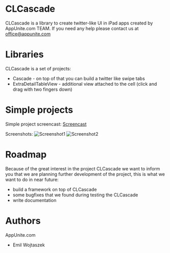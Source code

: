 CLCascade
=========

CLCascade is a library to create twitter-like UI in iPad apps created by AppUnite.com TEAM.
If you need any help please contact us at [office@appunite.com][]


Libraries
=========
CLCascade is a set of projects:

 * Cascade - on top of that you can build a twitter like swipe tabs
 * ExtraDetailTableView - additional view attached to the cell (click and drag with two fingers down)

Simple projects
===============

Simple project screencast: [Screencast][]

Screenshots:
![Screenshot1](http://farm7.static.flickr.com/6088/6080286077_ec02a4d727_b.jpg)
![Screenshot2](http://farm7.static.flickr.com/6185/6080285057_5f4c96a41c_b.jpg)

Roadmap
===============

Because of the great interest in the project CLCascade we want to inform you that we are planning further 
development of the project, this is what we want to do in near future:

 * build a framework on top of CLCascade
 * some bugfixes that we found during testing the CLCascade
 * write documentation

Authors
=======

AppUnite.com

- Emil Wojtaszek

[Screencast]: http://www.youtube.com/watch?v=XFtc1ksqOmU
[office@appunite.com]: office@appunite.com

